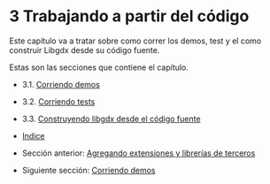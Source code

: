 # 3 Trabajando a partir del código

Este capítulo va a tratar sobre como correr los demos, test y el como construir Libgdx desde su código fuente.

Estas son las secciones que contiene el capítulo.

- 3.1. [Corriendo demos](03.1.md)
- 3.2. [Corriendo tests](03.2.md)
- 3.3. [Construyendo libgdx desde el código fuente](03.3.md)

- [Indice](preface.md)
- Sección anterior: [Agregando extensiones y librerías de terceros](02.6.md)
- Siguiente sección: [Corriendo demos](01.3.md)
